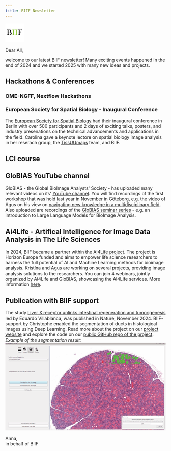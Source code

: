 ```yaml
---
title: BIIF Newsletter
---
```

![BIIF logo](/images/biif_logo_white.png )

Dear All,

welcome to our latest BIIF newsletter! Many exciting events happened in the end of 2024 and we started 2025 with many new ideas and projects.

## Hackathons & Conferences
### OME-NGFF, Nextflow Hackathons

### European Society for Spatial Biology - Inaugural Conference
The [European Society for Spatial Biology](https://spatialbiologysociety.eu/) had their inaugural conference in Berlin with over 500 participants and 2 days of exciting talks, posters, and industry presenations on the technical advancements and applications in the field. Carolina gave a keynote lectore on spatial biology image analysis in her reserach group, the [TissUUmaps](https://tissuumaps.github.io/) team, and BIIF. 

## LCI course

## GloBIAS YouTube channel
GloBIAS - the Global BioImage Analysts' Society - has uploaded many relevant videos on its' [YouTube channel](https://www.youtube.com/@GloBIAS/videos). You will find recordings of the first workshop that was hold last year in November in Göteborg, e.g. the video of Agus on his view on [navigating new knowledge in a multidisciplinary field](https://www.youtube.com/watch?v=uKQ2OsPboi0). Also uploaded are recordings of the [GloBIAS seminar series](https://www.globias.org/activities/bia-seminar-series) - e.g. an introduction to Large Language Models for BioImage Analysis. 

## Ai4Life - Artifical Intelligence for Image Data Analysis in The Life Sciences
In 2024, BIIF became a partner within the [Ai4Life project](https://ai4life.eurobioimaging.eu/). The project is Horizon Europe funded and aims to empower life science researchers to harness the full potential of AI and Machine Learning methods for bioimage analysis. Kristína and Agus are working on several projects, providing image analysis solutions to the researchers. You can join 4 webinars, jointly organized by Ai4Life and GloBIAS, showcasing the AI4Life services. More information [here](https://bsky.app/profile/ai4life.bsky.social/post/3lgsoepv4gs2x).

## Publication with BIIF support
The study [Liver X receptor unlinks intestinal regeneration and tumorigenesis](https://www.nature.com/articles/s41586-024-08247-6) led by Eduardo Villablanca, was published in Nature, November 2024. BIIF-support by Christophe enabled the segmentation of ducts in histological images using Deep Learning. Read more about the project on our [project website](https://biifsweden.github.io/projects/2023/08/07/EduardoVillablanca2023-1/) and explore the code on our [public GitHub repo of the project](https://github.com/BIIFSweden/EduardoVillablanca2023-1).  
*Example of the segmentation result:*  
![segmentation_gif](/images/newsletter/fastPathology_predictions.gif)  
  

 
Anna,  
in behalf of BIIF
